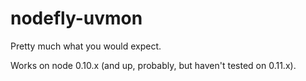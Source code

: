 # nodefly-uvmon #

Pretty much what you would expect.

Works on node 0.10.x (and up, probably, but haven't tested on 0.11.x).
